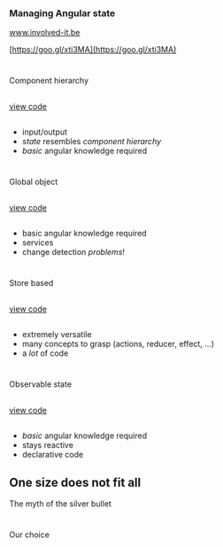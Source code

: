 ### Managing Angular state

<a href="https://www.involved-it.be" target="blank">www.involved-it.be</a>  
  
  
[https://goo.gl/xti3MA](https://goo.gl/xti3MA)



<!-- Component -->
# <i class="fa fa-sitemap fa-3x"></i>
Component hierarchy


## <i class="fa fa-code fa-2x"></i>
<a href="https://github.com/RobinVercammen/jsvalley-angular-state/tree/master/src/component-hierarchy" target="blank">view code</a>


## <i class="fa fa-graduation-cap"></i>
+ input/output
+ *state* resembles *component hierarchy*
+ *basic* angular knowledge required



<!-- Global -->
# <i class="fa fa-globe fa-3x"></i>
Global object


## <i class="fa fa-code fa-2x"></i>
<a href="https://github.com/RobinVercammen/jsvalley-angular-state/tree/master/src/global-object" target="blank">view code</a>


## <i class="fa fa-graduation-cap"></i>
+ basic angular knowledge required
+ services
+ change detection *problems*!



<!-- Store -->
# <i class="fa fa-home fa-3x"></i>
Store based


## <i class="fa fa-code fa-2x"></i>
<a href="https://github.com/RobinVercammen/jsvalley-angular-state/tree/master/src/store-based" target="blank">view code</a>


## <i class="fa fa-graduation-cap"></i>
+ extremely versatile
+ many concepts to grasp (actions, reducer, effect, ...)
+ a *lot* of code



<!-- Observable -->
# <i class="fa fa-eye fa-3x"></i>
Observable state


## <i class="fa fa-code fa-2x"></i>
<a href="https://github.com/RobinVercammen/jsvalley-angular-state/tree/master/src/observable-state" target="blank">view code</a>


## <i class="fa fa-graduation-cap"></i>
+ *basic* angular knowledge required
+ stays reactive
+ declarative code



<!-- Choose wisely -->
## One size does not fit all
The myth of the silver bullet



<!-- We chose -->
# <i class="fa fa-snowflake-o fa-3x"></i>
Our choice



<!-- Questions -->
# <i class="fa fa-question-circle-o fa-3x"></i>

